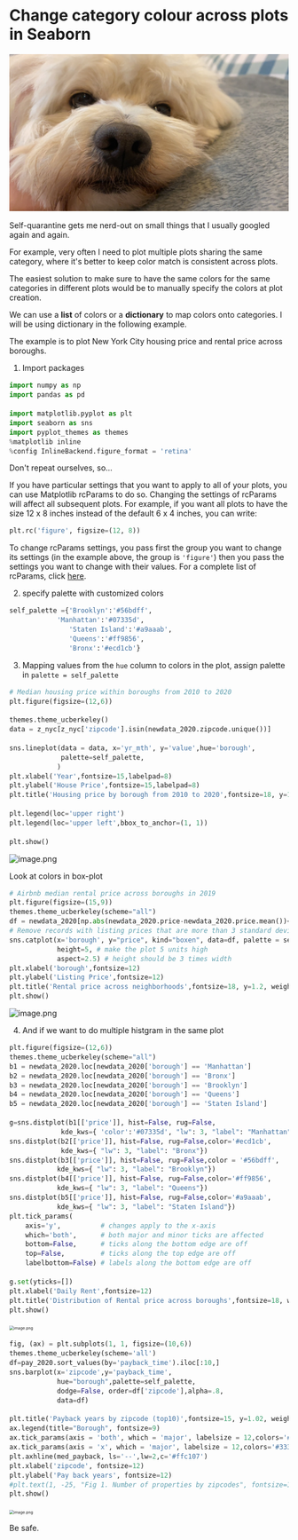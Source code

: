 # Change category colour across plots in Seaborn




<img src='/images/google 狗子1.jpeg'>

Self-quarantine gets me nerd-out on small things that I usually googled again and again.

For example, very often I need to plot multiple plots sharing the same category, where it's better to keep color match is consistent across plots.

The easiest solution to make sure to have the same colors for the same categories in different plots would be to manually specify the colors at plot creation.

We can use a **list** of colors or a **dictionary** to map colors onto categories. I will be using dictionary in the following example.

The example is to plot New York City housing price and rental price across boroughs.

1. Import packages

```python
import numpy as np
import pandas as pd

import matplotlib.pyplot as plt
import seaborn as sns
import pyplot_themes as themes
%matplotlib inline
%config InlineBackend.figure_format = 'retina'
```



Don't repeat ourselves, so... <br>

If you have particular settings that you want to apply to all of your plots, you can use Matplotlib rcParams to do so. Changing the settings of rcParams will affect all subsequent plots. For example, if you want all plots to have the size 12 x 8 inches instead of the default 6 x 4 inches, you can write:

```python
plt.rc('figure', figsize=(12, 8))
```

To change rcParams settings, you pass first the group you want to change its settings (in the example above, the group is `'figure'`) then you pass the settings you want to change with their values. For a complete list of rcParams, click [here](https://matplotlib.org/users/customizing.html#a-sample-matplotlibrc-file).



2. specify palette with customized colors

```python
self_palette ={'Brooklyn':'#56bdff',
            'Manhattan':'#07335d',
               'Staten Island':'#a9aaab',
               'Queens':'#ff9856',
               'Bronx':'#ecd1cb'}
```



3. Mapping values from the `hue` column to colors in the plot, assign palette in `palette = self_palette`

```python
# Median housing price within boroughs from 2010 to 2020
plt.figure(figsize=(12,6))

themes.theme_ucberkeley()
data = z_nyc[z_nyc['zipcode'].isin(newdata_2020.zipcode.unique())]

sns.lineplot(data = data, x='yr_mth', y='value',hue='borough',
             palette=self_palette,
            )
plt.xlabel('Year',fontsize=15,labelpad=8)
plt.ylabel('House Price',fontsize=15,labelpad=8)
plt.title('Housing price by borough from 2010 to 2020',fontsize=18, y=1.02,weight='bold')

plt.legend(loc='upper right')
plt.legend(loc='upper left',bbox_to_anchor=(1, 1))

plt.show()
```

<img src="https://i.loli.net/2020/03/22/x8TWC9kmc34tzRM.png" alt="image.png" />



Look at colors in box-plot

```python
# Airbnb median rental price across boroughs in 2019
plt.figure(figsize=(15,9))
themes.theme_ucberkeley(scheme="all")
df = newdata_2020[np.abs(newdata_2020.price-newdata_2020.price.mean())<=(4*newdata_2020.price.std())]
# Remove records with listing prices that are more than 3 standard deviations from the mean
sns.catplot(x='borough', y="price", kind="boxen", data=df, palette = self_palette,
            height=5, # make the plot 5 units high
            aspect=2.5) # height should be 3 times width
plt.xlabel('borough',fontsize=12)
plt.ylabel('Listing Price',fontsize=12)
plt.title('Rental price across neighborhoods',fontsize=18, y=1.2, weight='bold')
plt.show()
```

![image.png](https://i.loli.net/2020/03/22/Em8npuZsjt5Bebg.png)



4. And if we want to do multiple histgram in the same plot

```python
plt.figure(figsize=(12,6))
themes.theme_ucberkeley(scheme="all")
b1 = newdata_2020.loc[newdata_2020['borough'] == 'Manhattan']
b2 = newdata_2020.loc[newdata_2020['borough'] == 'Bronx']
b3 = newdata_2020.loc[newdata_2020['borough'] == 'Brooklyn']
b4 = newdata_2020.loc[newdata_2020['borough'] == 'Queens']
b5 = newdata_2020.loc[newdata_2020['borough'] == 'Staten Island']

g=sns.distplot(b1[['price']], hist=False, rug=False,
             kde_kws={ 'color':'#07335d', "lw": 3, "label": "Manhattan"})
sns.distplot(b2[['price']], hist=False, rug=False,color='#ecd1cb',
             kde_kws={ "lw": 3, "label": "Bronx"})
sns.distplot(b3[['price']], hist=False, rug=False,color = '#56bdff',
            kde_kws={ "lw": 3, "label": "Brooklyn"})
sns.distplot(b4[['price']], hist=False, rug=False,color='#ff9856',
            kde_kws={ "lw": 3, "label": "Queens"})
sns.distplot(b5[['price']], hist=False, rug=False,color='#a9aaab',
            kde_kws={ "lw": 3, "label": "Staten Island"})
plt.tick_params(
    axis='y',          # changes apply to the x-axis
    which='both',      # both major and minor ticks are affected
    bottom=False,      # ticks along the bottom edge are off
    top=False,         # ticks along the top edge are off
    labelbottom=False) # labels along the bottom edge are off

g.set(yticks=[])
plt.xlabel('Daily Rent',fontsize=12)
plt.title('Distribution of Rental price across boroughs',fontsize=18, weight='bold')
plt.show()
```

<img src="https://i.loli.net/2020/03/22/Fs1Blj7Sg9x3GUV.png" alt="image.png" style="zoom:50%;" />



```python
fig, (ax) = plt.subplots(1, 1, figsize=(10,6))
themes.theme_ucberkeley(scheme='all')
df=pay_2020.sort_values(by='payback_time').iloc[:10,]
sns.barplot(x='zipcode',y='payback_time',
            hue="borough",palette=self_palette,
            dodge=False, order=df['zipcode'],alpha=.8,
            data=df)

plt.title('Payback years by zipcode (top10)',fontsize=15, y=1.02, weight='bold')
ax.legend(title="Borough", fontsize=9)
ax.tick_params(axis = 'both', which = 'major', labelsize = 12,colors='#333333',)
ax.tick_params(axis = 'x', which = 'major', labelsize = 12,colors='#333333',rotation=90)
plt.axhline(med_payback, ls='--',lw=2,c='#ffc107')
plt.xlabel('zipcode', fontsize=12)
plt.ylabel('Pay back years', fontsize=12)
#plt.text(1, -25, "Fig 1. Number of properties by zipcodes", fontsize=10, ha="center")    
plt.show()
```

<img src="https://i.loli.net/2020/03/22/FBcR3oZhP9ECvMg.png" alt="image.png" style="zoom:50%;" />



Be safe.

